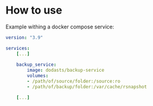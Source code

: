 # How to use

Example withing a docker compose service:

```yaml
version: "3.9"

services:
    [...]
    
    backup_service:
        image: dodasts/backup-service
        volumes:
        - /path/of/source/folder:/source:ro
        - /path/of/backup/folder:/var/cache/rsnapshot

    [...]
```
